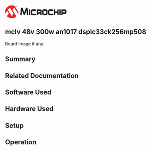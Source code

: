 ![image](images/microchip.jpg) 

## mclv 48v 300w an1017 dspic33ck256mp508

Board Image if any.

## Summary


## Related Documentation


## Software Used 


## Hardware Used


## Setup


## Operation



